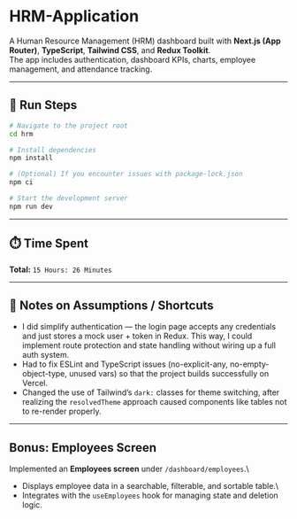 # HRM-Application

A Human Resource Management (HRM) dashboard built with **Next.js (App Router)**, **TypeScript**, **Tailwind CSS**, and **Redux Toolkit**.  
The app includes authentication, dashboard KPIs, charts, employee management, and attendance tracking.


------------------------------------------------------------------------

## 🚀 Run Steps

```bash
# Navigate to the project root
cd hrm

# Install dependencies
npm install

# (Optional) If you encounter issues with package-lock.json 
npm ci

# Start the development server
npm run dev
```
------------------------------------------------------------------------

## ⏱️ Time Spent

**Total:** `15 Hours: 26 Minutes`

------------------------------------------------------------------------

## 📝 Notes on Assumptions / Shortcuts

- I did simplify authentication — the login page accepts any credentials and just stores a mock user + token in Redux. This way, I could implement route protection and state handling without wiring up a full auth system.  
- Had to fix ESLint and TypeScript issues (no-explicit-any, no-empty-object-type, unused vars) so that the project builds successfully on Vercel.  
- Changed the use of Tailwind’s `dark:` classes for theme switching, after realizing the `resolvedTheme` approach caused components like tables not to re-render properly.  

------------------------------------------------------------------------

## Bonus: Employees Screen

 Implemented an **Employees screen** under `/dashboard/employees`.\
- Displays employee data in a searchable, filterable, and sortable
table.\
- Integrates with the `useEmployees` hook for managing state and
deletion logic.
